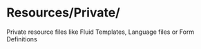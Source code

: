 # Resources/Private/

Private resource files like Fluid Templates, Language files or Form Definitions